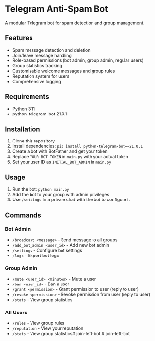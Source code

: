 # Telegram Anti-Spam Bot

A modular Telegram bot for spam detection and group management.

## Features
- Spam message detection and deletion
- Join/leave message handling
- Role-based permissions (bot admin, group admin, regular users)
- Group statistics tracking
- Customizable welcome messages and group rules
- Reputation system for users
- Comprehensive logging

## Requirements
- Python 3.11
- python-telegram-bot 21.0.1

## Installation
1. Clone this repository
2. Install dependencies: `pip install python-telegram-bot==21.0.1`
3. Create a bot with BotFather and get your token
4. Replace `YOUR_BOT_TOKEN` in `main.py` with your actual token
5. Set your user ID as `INITIAL_BOT_ADMIN` in `main.py`

## Usage
1. Run the bot: `python main.py`
2. Add the bot to your group with admin privileges
3. Use `/settings` in a private chat with the bot to configure it

## Commands
### Bot Admin
- `/broadcast <message>` - Send message to all groups
- `/add_bot_admin <user_id>` - Add new bot admin
- `/settings` - Configure bot settings
- `/logs` - Export bot logs

### Group Admin
- `/mute <user_id> <minutes>` - Mute a user
- `/ban <user_id>` - Ban a user
- `/grant <permission>` - Grant permission to user (reply to user)
- `/revoke <permission>` - Revoke permission from user (reply to user)
- `/stats` - View group statistics

### All Users
- `/rules` - View group rules
- `/reputation` - View your reputation
- `/stats` - View group statistics#   j o i n - l e f t - b o t  
 #   j o i n - l e f t - b o t  
 